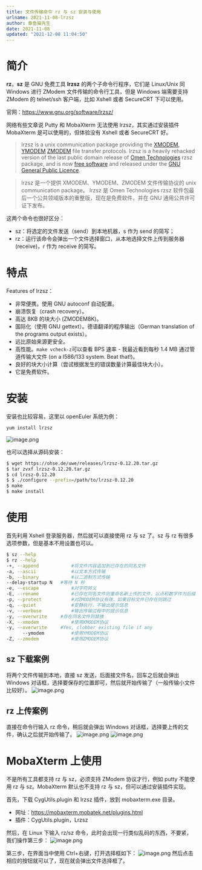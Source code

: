 ```yaml
---
title: 文件传输命令 rz 与 sz 安装与使用
urlname: 2021-11-08-lrzsz
author: 章鱼猫先生
date: 2021-11-08
updated: "2021-12-08 11:04:50"
---
```


# 简介

**rz**，**sz** 是 GNU 免费工具 **lrzsz** 的两个子命令行程序，它们是 Linux/Unix 同 Windows 进行 ZModem 文件传输的命令行工具，但是 Windows 端需要支持 ZModem 的 telnet/ssh 客户端，比如 Xshell 或者 SecureCRT 下可以使用。

官网：<https://www.gnu.org/software/lrzsz/>

网络有些文章说 Putty 和 MobaXterm 无法使用 lrzsz，其实通过安装插件 MobaXterm 是可以使用的，但体验没有 Xshell 或者 SecureCRT 好。

> lrzsz is a unix communication package providing the [XMODEM, YMODEM](ftp://ftp.std.com/obi/Standards/FileTransfer/YMODEM8.DOC.1.Z) [ZMODEM](http://www.easysw.com/~mike/serial/zmodem.html) file transfer protocols. lrzsz is a heavily rehacked version of the last public domain release of [Omen Technologies](http://www.omen.com/) rzsz package, and is now [free software](http://www.gnu.ai.mit.edu/philosophy/free-sw.html) and released under the [GNU General Public Licence](http://www.gnu.ai.mit.edu/copyleft/gpl.html).

> lrzsz 是一个提供 XMODEM、YMODEM、ZMODEM 文件传输协议的 unix communication package。 lrzsz 是 Omen Technologies rzsz 软件包最后一个公共领域版本的重整版，现在是免费软件，并在 GNU 通用公共许可证下发布。

这两个命令也很好区分：

- sz：将选定的文件发送（send）到本地机器，s 作为 send 的简写；
- rz：运行该命令会弹出一个文件选择窗口，从本地选择文件上传到服务器(receive)，r 作为 receive 的简写。

# 特点

Features of lrzsz：

- 非常便携，使用 GNU autoconf 自动配置。
- 崩溃恢复（crash recovery）。
- 高达 8KB 的块大小 (ZMODEM8K)。
- 国际化（使用 GNU gettext）。德语翻译的程序输出（German translation of the programs output exists）。
- 远比原始来源更安全。
- 高性能。`make vcheck-z`可以查看 BPS 速率 - 我最近看到每秒 1.4 MB 通过管道传输大文件 (on a I586/133 system. Beat that!)。
- 良好的块大小计算（尝试根据发生的错误数量计算最佳块大小）。
- 它是免费软件。

# 安装

安装也比较容易，这里以 openEuler 系统为例：

```bash
yum install lrzsz
```

![image.png](https://shub.weiyan.tech/yuque/elog-cookbook-img/FgUXVx-PHdHqsZ8Au9A-lKk3Y6hI.png)

也可以选择从源码安装：

```bash
$ wget https://ohse.de/uwe/releases/lrzsz-0.12.20.tar.gz
$ tar zvxf lrzsz-0.12.20.tar.gz
$ cd lrzsz-0.12.20
$ $ ./configure --prefix=/path/to/lrzsz-0.12.20
$ make
$ make install
```

# 使用

首先利用 Xshell 登录服务器，然后就可以直接使用 rz 与 sz 了。sz 与 rz 有很多选项参数，但是基本不用设置也可以。

```bash
$ sz --help
$ rz --help
-+, --append			#将文件内容追加到已存在的同名文件
-a, --ascii				#以文本方式传输
-b, --binary			#以二进制方式传输
--delay-startup N	#等待 N 秒
-e, --escape			#对字符转义
-E, --rename			#已存在同名文件则重命名新上传的文件，以点和数字作为后缀
-p, --protect			#对ZMODEM协议有效，如果目标文件已存在则跳过
-q, --quiet				#安静执行，不输出提示信息
-v, --verbose			#输出传输过程中的提示信息
-y, --overwrite		#存在同名文件则替换
-X, --xmodem			#使用XMODEM协议
-y, --overwrite		#Yes, clobber existing file if any
 	  --ymodem			#使用YMODEM协议
-Z, --zmodem			#使用ZMODEM协议
```

## **sz 下载案例**

将两个文件传输到本地，直接 sz 发送，后面接文件名，回车之后就会弹出 Windows 对话框，选择要保存的位置即可，然后就开始传输了（一般传输小文件比较好）。
![image.png](https://shub.weiyan.tech/yuque/elog-cookbook-img/FmS5BFdZPqw2HzVYsTJWzeqYPT5_.png)

## rz 上传案例

直接在命令行输入 rz 命令，稍后就会弹出 Windows 对话框，选择要上传的文件，确认之后就开始传输了。
![image.png](https://shub.weiyan.tech/yuque/elog-cookbook-img/FrdDeUAQEyMJP5_7SEWZz4vAunp1.png)
![image.png](https://shub.weiyan.tech/yuque/elog-cookbook-img/FgyAQ4sZh3xxzFjemYlYGM8ZJSD0.png)

# MobaXterm 上使用

不是所有工具都支持 rz 与 sz，必须支持 ZModem 协议才行，例如 putty 不能使用 rz 与 sz。MobaXterm 默认也不支持 rz 与 sz，但可以通过安装插件实现。

首先，下载 CygUtils.plugin 和 lrzsz 插件，放到 mobaxterm.exe 目录。

- 网址：<https://mobaxterm.mobatek.net/plugins.html>
- 插件：CygUtils.plugin，Lrzsz

然后，在 Linux 下输入 rz/sz 命令，此时会出现一行类似乱码的东西，不要紧，我们操作第三步：
![image.png](https://shub.weiyan.tech/yuque/elog-cookbook-img/Fv5ofP0Sup6fwfbgGvlo5FiWcjvX.png)

第三步，在界面当中使用 Ctrl+右键，打开选择框如下：
![image.png](https://shub.weiyan.tech/yuque/elog-cookbook-img/FszKjyyYDT_74e11jPx55Z3EVJ4N.png)
然后点击相应的按钮就可以了，现在就会弹出文件选择框了。
